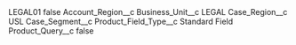 <?xml version="1.0" encoding="UTF-8"?>
<CustomMetadata xmlns="http://soap.sforce.com/2006/04/metadata" xmlns:xsi="http://www.w3.org/2001/XMLSchema-instance" xmlns:xsd="http://www.w3.org/2001/XMLSchema">
    <label>LEGAL01</label>
    <protected>false</protected>
    <values>
        <field>Account_Region__c</field>
        <value xsi:nil="true"/>
    </values>
    <values>
        <field>Business_Unit__c</field>
        <value xsi:type="xsd:string">LEGAL</value>
    </values>
    <values>
        <field>Case_Region__c</field>
        <value xsi:type="xsd:string">USL</value>
    </values>
    <values>
        <field>Case_Segment__c</field>
        <value xsi:nil="true"/>
    </values>
    <values>
        <field>Product_Field_Type__c</field>
        <value xsi:type="xsd:string">Standard Field</value>
    </values>
    <values>
        <field>Product_Query__c</field>
        <value xsi:type="xsd:boolean">false</value>
    </values>
</CustomMetadata>
